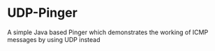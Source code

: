 # UDP-Pinger
A simple Java based Pinger which demonstrates the working of ICMP messages by using UDP instead

